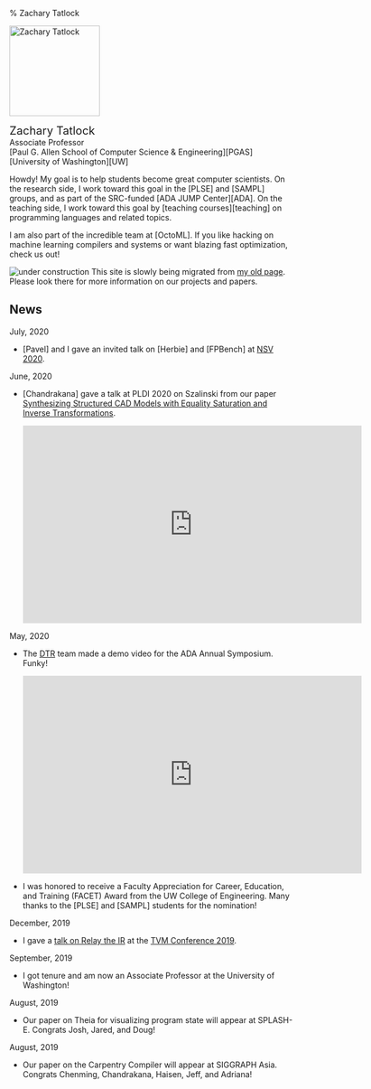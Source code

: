 % Zachary Tatlock

<img
  style='width: 10rem; margin-right: 0.5rem'
  class='img-fluid img-thumbnail rounded float-left'
  src='img/ztatlock-300x400.jpg'
  alt='Zachary Tatlock'>

<span style='font-size: 1.25rem;'>Zachary Tatlock</span> \
Associate Professor \
[Paul G. Allen School of Computer Science &amp; Engineering][PGAS] \
[University of Washington][UW]

Howdy!
My goal is to help students become great computer scientists.
On the research side,
I work toward this goal in the [PLSE] and [SAMPL] groups,
and as part of the SRC-funded [ADA JUMP Center][ADA].
On the teaching side,
I work toward this goal by [teaching courses][teaching] on
programming languages and related topics.

I am also part of the incredible team at [OctoML].
If you like hacking on machine learning compilers and systems
or want blazing fast optimization, check us out!

![under construction](img/under-construction.gif)
This site is slowly being migrated from
[my old page](https://homes.cs.washington.edu/~ztatlock/).
Please look there for more information on our projects and papers.

<div style='clear: both; margin-bottom: 1rem;'></div>

## News

July, 2020

- [Pavel] and I gave an invited talk on [Herbie] and [FPBench]
  at [NSV 2020](https://nsv2020.github.io/).

June, 2020

- [Chandrakana] gave a talk at PLDI 2020 on Szalinski from our paper
  [Synthesizing Structured CAD Models with Equality Saturation and Inverse Transformations](pubs/2020-pldi-szalinski-cad-eqsat.pdf).

  <iframe
    width="600"
    height="350"
    src="https://www.youtube.com/embed/2KA602M8t7c"
    frameborder="0"
    allow="accelerometer; autoplay; encrypted-media; gyroscope; picture-in-picture"
    allowfullscreen>
  </iframe>


May, 2020

- The [DTR](https://arxiv.org/abs/2006.09616) team made
  a demo video for the ADA Annual Symposium. Funky!

  <iframe
    width="600"
    height="350"
    src="https://www.youtube.com/embed/kxlbpwBJzA4"
    frameborder="0"
    allow="accelerometer; autoplay; encrypted-media; gyroscope; picture-in-picture"
    allowfullscreen>
  </iframe>

- I was honored to receive a
  Faculty Appreciation for Career, Education, and Training (FACET) Award
  from the UW College of Engineering.
  Many thanks to the [PLSE] and [SAMPL] students for the nomination!

December, 2019

- I gave a [talk on Relay the IR](https://youtu.be/npqO0hVXZwU?t=1812)
  at the [TVM Conference 2019](https://sampl.cs.washington.edu/tvmconf/).

September, 2019

- I got tenure and am now an Associate Professor
  at the University of Washington!

August, 2019

- Our paper on Theia for visualizing program state
  will appear at SPLASH-E. Congrats Josh, Jared, and Doug!

August, 2019

- Our paper on the Carpentry Compiler will appear at SIGGRAPH Asia.
  Congrats Chenming, Chandrakana, Haisen, Jeff, and Adriana!
